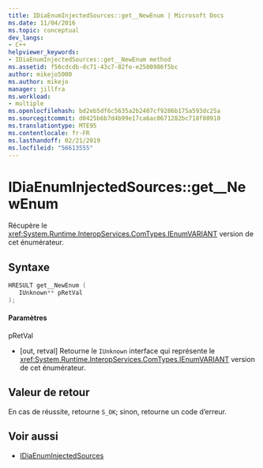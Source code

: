 ```yaml
---
title: IDiaEnumInjectedSources::get__NewEnum | Microsoft Docs
ms.date: 11/04/2016
ms.topic: conceptual
dev_langs:
- C++
helpviewer_keywords:
- IDiaEnumInjectedSources::get__NewEnum method
ms.assetid: f56cdcdb-dc71-43c7-82fe-e2500986f5bc
author: mikejo5000
ms.author: mikejo
manager: jillfra
ms.workload:
- multiple
ms.openlocfilehash: bd2eb5df6c5635a2b2407cf9286b175a593dc25a
ms.sourcegitcommit: d0425b6b7d4b99e17ca6ac0671282bc718f80910
ms.translationtype: MTE95
ms.contentlocale: fr-FR
ms.lasthandoff: 02/21/2019
ms.locfileid: "56613555"
---
```

# <a name="idiaenuminjectedsourcesgetnewenum"></a>IDiaEnumInjectedSources::get__NewEnum
Récupère le <xref:System.Runtime.InteropServices.ComTypes.IEnumVARIANT> version de cet énumérateur.

## <a name="syntax"></a>Syntaxe

```C++
HRESULT get__NewEnum ( 
   IUnknown** pRetVal
);
```

#### <a name="parameters"></a>Paramètres
 pRetVal
- [out, retval] Retourne le `IUnknown` interface qui représente le <xref:System.Runtime.InteropServices.ComTypes.IEnumVARIANT> version de cet énumérateur.

## <a name="return-value"></a>Valeur de retour
 En cas de réussite, retourne `S_OK`; sinon, retourne un code d’erreur.

## <a name="see-also"></a>Voir aussi
- [IDiaEnumInjectedSources](../../debugger/debug-interface-access/idiaenuminjectedsources.md)